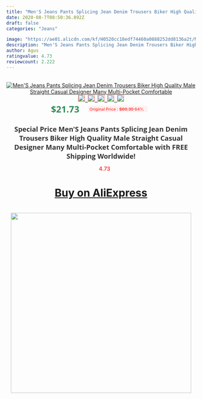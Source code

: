 ```yaml
---
title: "Men'S Jeans Pants Splicing Jean Denim Trousers Biker High Quality Male Straight Casual Designer Many Multi-Pocket Comfortable"
date: 2020-08-7T08:50:36.892Z
draft: false
categories: "Jeans"

image: "https://ae01.alicdn.com/kf/H0520cc18edf74460a0888252dd8136a2t/Men-S-Jeans-Pants-Splicing-Jean-Denim-Trousers-Biker-High-Quality-Male-Straight-Casual-Designer-Many.jpg"
description: "Men'S Jeans Pants Splicing Jean Denim Trousers Biker High Quality Male Straight Casual Designer Many Multi-Pocket Comfortable"
author: Agus
ratingvalue: 4.73
reviewcount: 2.222
---
```

<br>
<div style="text-align: center;">
<a href="https://s.click.aliexpress.com/e/_AEBQSt" target="_blank" rel="nofollow noopener noreferrer"><img alt="Men'S Jeans Pants Splicing Jean Denim Trousers Biker High Quality Male Straight Casual Designer Many Multi-Pocket Comfortable" class="magnifier-image" src="https://ae01.alicdn.com/kf/H0520cc18edf74460a0888252dd8136a2t/Men-S-Jeans-Pants-Splicing-Jean-Denim-Trousers-Biker-High-Quality-Male-Straight-Casual-Designer-Many.jpg_640x640.jpg">
<br>
<img style="border:1px solid salmon" src="https://ae01.alicdn.com/kf/H0520cc18edf74460a0888252dd8136a2t/Men-S-Jeans-Pants-Splicing-Jean-Denim-Trousers-Biker-High-Quality-Male-Straight-Casual-Designer-Many.jpg_120x120.jpg">&nbsp;&nbsp;<img style="border:1px solid salmon" src="https://ae01.alicdn.com/kf/H40c4769deb3b4b2498654c0cb5a8cad9T/Men-S-Jeans-Pants-Splicing-Jean-Denim-Trousers-Biker-High-Quality-Male-Straight-Casual-Designer-Many.jpg_120x120.jpg">&nbsp;&nbsp;<img style="border:1px solid salmon" src="https://ae01.alicdn.com/kf/H8b97edd2b32540a891f6afb40d43c93aP/Men-S-Jeans-Pants-Splicing-Jean-Denim-Trousers-Biker-High-Quality-Male-Straight-Casual-Designer-Many.jpg_120x120.jpg">&nbsp;&nbsp;<img style="border:1px solid salmon" src="https://ae01.alicdn.com/kf/H19fbdbd711ca4ea6b43209630167cdafy/Men-S-Jeans-Pants-Splicing-Jean-Denim-Trousers-Biker-High-Quality-Male-Straight-Casual-Designer-Many.jpg_120x120.jpg">&nbsp;&nbsp;<img style="border:1px solid salmon" src="https://ae01.alicdn.com/kf/Hce8aaf04d94d413f9ce4f4f273b7a87eW/Men-S-Jeans-Pants-Splicing-Jean-Denim-Trousers-Biker-High-Quality-Male-Straight-Casual-Designer-Many.jpg_120x120.jpg"></a></div><br0>
<div style="text-align: center;"><span style="background-color: white; border: 0px; box-sizing: border-box; color: seagreen; display: inline-block; font-family: &quot;open sans&quot; , &quot;arial&quot; , &quot;helvetica&quot; , sans-serif , &quot;heiti&quot;; font-size: 24px; font-stretch: inherit; font-weight: 700; line-height: inherit; margin: 0px 10px 0px 0px; padding: 0px; vertical-align: middle;">$21.73 </span>
<span style="background: rgb(255 , 241 , 241); border-radius: 3px; border: 0px; box-sizing: border-box; color: #ff4747; display: inline-block; font-family: inherit; font-size: 12px; font-stretch: inherit; font-style: inherit; font-variant: inherit; font-weight: 600; line-height: inherit; margin: 0px; padding: 2px 5px; transform: scale(0.9); vertical-align: middle;">Original Price : <b style="text-decoration: line-through;">$60.35 </b> 64%&nbsp;&nbsp;</span></div>
<h1 style="color: #333333; display: inline-block; font-family: &quot;open sans&quot; , &quot;arial&quot; , &quot;helvetica&quot; , sans-serif , &quot;heiti&quot;; font-size: 18px; font-stretch: inherit; font-weight: 700; text-align: center;">Special Price Men'S Jeans Pants Splicing Jean Denim Trousers Biker High Quality Male Straight Casual Designer Many Multi-Pocket Comfortable with FREE Shipping Worldwide!</h1>
<div style="color: #ff4747; text-align: center;">
<img src="https://4.bp.blogspot.com/-M0ZcTcb-5uY/XleCXlxnR4I/AAAAAAAAAEc/OrjgMkXV1oMQFaCRZj5HQwOCBcu3w1FegCPcBGAYYCw/s1600/star.png" style="height: 15px;">&nbsp;<b>4.73</b></div>
<div class="button_cont" align="center"><a class="buynow_a" href="https://s.click.aliexpress.com/e/_AEBQSt" target="_blank" rel="nofollow noopener noreferrer"><H1>Buy on AliExpress</H1></a></div><br>
<div class="separator" style="clear: both; text-align: center;">
<img src="https://lh3.googleusercontent.com/-pTy5HemUv9M/XlePHvY0dAI/AAAAAAAAAE4/0nX5iRUoIWY8eMW9Dpxeirr157OZliDIgCLcBGAsYHQ/s1600/badge.gif" width="480">
</div>
